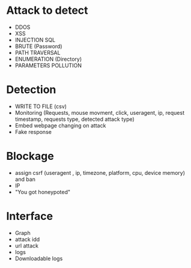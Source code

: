 # Attack to detect
- DDOS
- XSS
- INJECTION SQL
- BRUTE (Password)
- PATH TRAVERSAL
- ENUMERATION (Directory)
- PARAMETERS POLLUTION
  
# Detection 
- WRITE TO FILE (csv)
- Monitoring (Requests, mouse movment, click, useragent, ip, request timestamp, requests type, detected attack type)  
- Embed webpage changing on attack
- Fake response 

# Blockage
- assign csrf (useragent , ip, timezone, platform, cpu, device memory) and ban 
- IP 
- "You got honeypoted"

# Interface
- Graph
- attack idd
- url attack
- logs 
- Downloadable logs 
